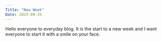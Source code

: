 ```yaml
---
Title: "New Week"
Date: 2023-09-25
---
```


Hello everyone to everyday blog. It is the start to a new week and I want everyone to start it with a smile on your face.
